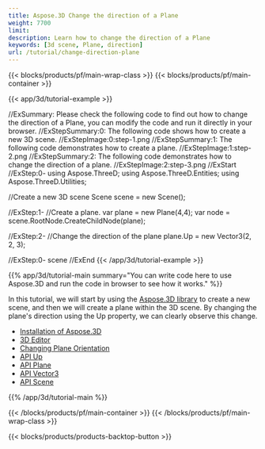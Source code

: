 ```yaml
---
title: Aspose.3D Change the direction of a Plane
weight: 7700
limit: 
description: Learn how to change the direction of a Plane
keywords: [3d scene, Plane, direction]
url: /tutorial/change-direction-plane
---
```


{{< blocks/products/pf/main-wrap-class >}}
{{< blocks/products/pf/main-container >}}

{{< app/3d/tutorial-example >}}


//ExSummary: Please check the following code to find out how to change the direction of a Plane, you can modify the code and run it directly in your browser.
//ExStepSummary:0: The following code shows how to create a new 3D scene.
//ExStepImage:0:step-1.png
//ExStepSummary:1: The following code demonstrates how to create a plane.
//ExStepImage:1:step-2.png
//ExStepSummary:2: The following code demonstrates how to change the direction of a plane.
//ExStepImage:2:step-3.png
//ExStart
//ExStep:0-
using Aspose.ThreeD;
using Aspose.ThreeD.Entities;
using Aspose.ThreeD.Utilities;

//Create a new 3D scene
Scene scene = new Scene();

//ExStep:1-
//Create a plane.
var plane = new Plane(4,4);
var node = scene.RootNode.CreateChildNode(plane);

//ExStep:2-
//Change the direction of the plane
plane.Up = new Vector3(2, 2, 3);

//ExStep:0-
scene
//ExEnd
{{< /app/3d/tutorial-example >}}

{{% app/3d/tutorial-main summary="You can write code here to use Aspose.3D and run the code in browser to see how it works." %}}

In this tutorial, we will start by using the <a href="https://www.nuget.org/packages/Aspose.3D">Aspose.3D library</a> to create a new scene, and then we will create a plane within the 3D scene. By changing the plane's direction using the Up property, we can clearly observe this change.

* [Installation of Aspose.3D](https://docs.aspose.com/3d/net/installation/)
* [3D Editor](https://products.aspose.app/3d/editor/)
* [Changing Plane Orientation](https://docs.aspose.com/3d/net/changing-plane-orientation/)
* [API Up](https://reference.aspose.com/3d/net/aspose.threed.entities/plane/up/)
* [API Plane](https://reference.aspose.com/3d/net/aspose.threed.entities/plane/)
* [API Vector3](https://reference.aspose.com/3d/net/aspose.threed.utilities/vector3/)
* [API Scene](https://reference.aspose.com/3d/net/aspose.threed/scene/)

{{% /app/3d/tutorial-main %}}

{{< /blocks/products/pf/main-container >}}
{{< /blocks/products/pf/main-wrap-class >}}

{{< blocks/products/products-backtop-button >}}


